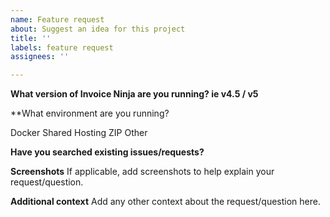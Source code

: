 ```yaml
---
name: Feature request
about: Suggest an idea for this project
title: ''
labels: feature request
assignees: ''

---
```


**What version of Invoice Ninja are you running? ie v4.5 / v5**

**What environment are you running?

Docker
Shared Hosting
ZIP
Other

**Have you searched existing issues/requests?**

**Screenshots**
If applicable, add screenshots to help explain your request/question.

**Additional context**
Add any other context about the request/question here.

